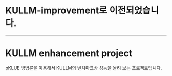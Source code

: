 # KULLM-improvement로 이전되었습니다.
---
# KULLM enhancement project

pKLUE 방법론을 이용해서 KULLM의 벤치마크상 성능을 올려 보는 프로젝트입니다.
